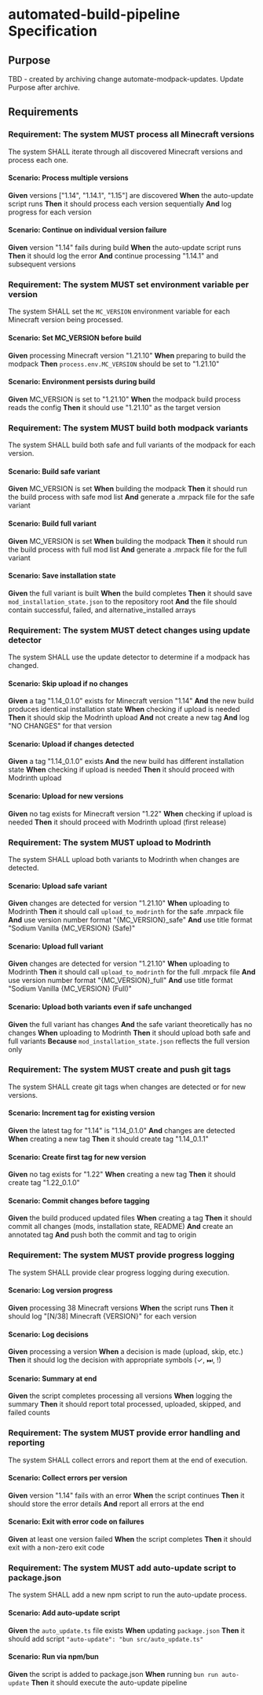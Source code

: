 # automated-build-pipeline Specification

## Purpose
TBD - created by archiving change automate-modpack-updates. Update Purpose after archive.
## Requirements
### Requirement: The system MUST process all Minecraft versions

The system SHALL iterate through all discovered Minecraft versions and process each one.

#### Scenario: Process multiple versions

**Given** versions ["1.14", "1.14.1", "1.15"] are discovered
**When** the auto-update script runs
**Then** it should process each version sequentially
**And** log progress for each version

#### Scenario: Continue on individual version failure

**Given** version "1.14" fails during build
**When** the auto-update script runs
**Then** it should log the error
**And** continue processing "1.14.1" and subsequent versions

### Requirement: The system MUST set environment variable per version

The system SHALL set the `MC_VERSION` environment variable for each Minecraft version being processed.

#### Scenario: Set MC_VERSION before build

**Given** processing Minecraft version "1.21.10"
**When** preparing to build the modpack
**Then** `process.env.MC_VERSION` should be set to "1.21.10"

#### Scenario: Environment persists during build

**Given** MC_VERSION is set to "1.21.10"
**When** the modpack build process reads the config
**Then** it should use "1.21.10" as the target version

### Requirement: The system MUST build both modpack variants

The system SHALL build both safe and full variants of the modpack for each version.

#### Scenario: Build safe variant

**Given** MC_VERSION is set
**When** building the modpack
**Then** it should run the build process with safe mod list
**And** generate a .mrpack file for the safe variant

#### Scenario: Build full variant

**Given** MC_VERSION is set
**When** building the modpack
**Then** it should run the build process with full mod list
**And** generate a .mrpack file for the full variant

#### Scenario: Save installation state

**Given** the full variant is built
**When** the build completes
**Then** it should save `mod_installation_state.json` to the repository root
**And** the file should contain successful, failed, and alternative_installed arrays

### Requirement: The system MUST detect changes using update detector

The system SHALL use the update detector to determine if a modpack has changed.

#### Scenario: Skip upload if no changes

**Given** a tag "1.14_0.1.0" exists for Minecraft version "1.14"
**And** the new build produces identical installation state
**When** checking if upload is needed
**Then** it should skip the Modrinth upload
**And** not create a new tag
**And** log "NO CHANGES" for that version

#### Scenario: Upload if changes detected

**Given** a tag "1.14_0.1.0" exists
**And** the new build has different installation state
**When** checking if upload is needed
**Then** it should proceed with Modrinth upload

#### Scenario: Upload for new versions

**Given** no tag exists for Minecraft version "1.22"
**When** checking if upload is needed
**Then** it should proceed with Modrinth upload (first release)

### Requirement: The system MUST upload to Modrinth

The system SHALL upload both variants to Modrinth when changes are detected.

#### Scenario: Upload safe variant

**Given** changes are detected for version "1.21.10"
**When** uploading to Modrinth
**Then** it should call `upload_to_modrinth` for the safe .mrpack file
**And** use version number format "{MC_VERSION}_safe"
**And** use title format "Sodium Vanilla {MC_VERSION} (Safe)"

#### Scenario: Upload full variant

**Given** changes are detected for version "1.21.10"
**When** uploading to Modrinth
**Then** it should call `upload_to_modrinth` for the full .mrpack file
**And** use version number format "{MC_VERSION}_full"
**And** use title format "Sodium Vanilla {MC_VERSION} (Full)"

#### Scenario: Upload both variants even if safe unchanged

**Given** the full variant has changes
**And** the safe variant theoretically has no changes
**When** uploading to Modrinth
**Then** it should upload both safe and full variants
**Because** `mod_installation_state.json` reflects the full version only

### Requirement: The system MUST create and push git tags

The system SHALL create git tags when changes are detected or for new versions.

#### Scenario: Increment tag for existing version

**Given** the latest tag for "1.14" is "1.14_0.1.0"
**And** changes are detected
**When** creating a new tag
**Then** it should create tag "1.14_0.1.1"

#### Scenario: Create first tag for new version

**Given** no tag exists for "1.22"
**When** creating a new tag
**Then** it should create tag "1.22_0.1.0"

#### Scenario: Commit changes before tagging

**Given** the build produced updated files
**When** creating a tag
**Then** it should commit all changes (mods, installation state, README)
**And** create an annotated tag
**And** push both the commit and tag to origin

### Requirement: The system MUST provide progress logging

The system SHALL provide clear progress logging during execution.

#### Scenario: Log version progress

**Given** processing 38 Minecraft versions
**When** the script runs
**Then** it should log "[N/38] Minecraft {VERSION}" for each version

#### Scenario: Log decisions

**Given** processing a version
**When** a decision is made (upload, skip, etc.)
**Then** it should log the decision with appropriate symbols (✓, ⏭, !)

#### Scenario: Summary at end

**Given** the script completes processing all versions
**When** logging the summary
**Then** it should report total processed, uploaded, skipped, and failed counts

### Requirement: The system MUST provide error handling and reporting

The system SHALL collect errors and report them at the end of execution.

#### Scenario: Collect errors per version

**Given** version "1.14" fails with an error
**When** the script continues
**Then** it should store the error details
**And** report all errors at the end

#### Scenario: Exit with error code on failures

**Given** at least one version failed
**When** the script completes
**Then** it should exit with a non-zero exit code

### Requirement: The system MUST add auto-update script to package.json

The system SHALL add a new npm script to run the auto-update process.

#### Scenario: Add auto-update script

**Given** the `auto_update.ts` file exists
**When** updating `package.json`
**Then** it should add script `"auto-update": "bun src/auto_update.ts"`

#### Scenario: Run via npm/bun

**Given** the script is added to package.json
**When** running `bun run auto-update`
**Then** it should execute the auto-update pipeline

